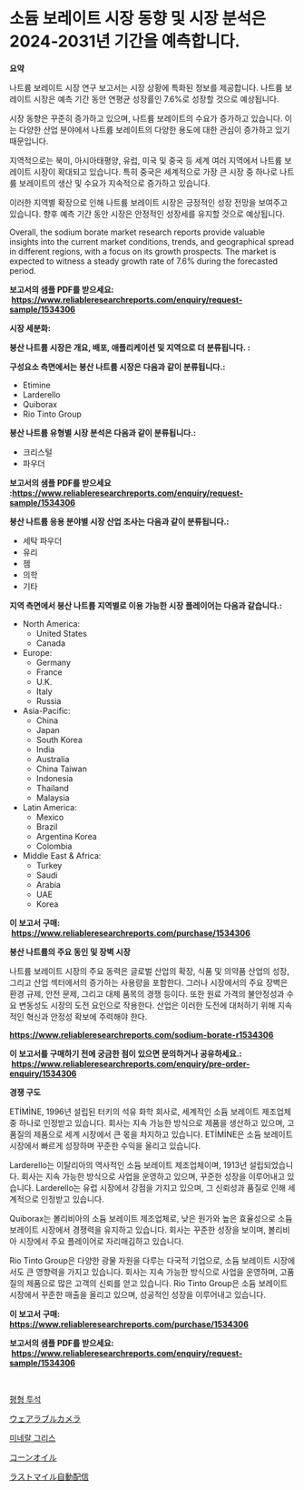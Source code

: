 <p><h1>소듐 보레이트 시장 동향 및 시장 분석은 2024-2031년 기간을 예측합니다.</h1></p><p><strong>요약</strong></p>
<p><p>나트륨 보레이트 시장 연구 보고서는 시장 상황에 특화된 정보를 제공합니다. 나트륨 보레이트 시장은 예측 기간 동안 연평균 성장률인 7.6%로 성장할 것으로 예상됩니다.</p><p>시장 동향은 꾸준히 증가하고 있으며, 나트륨 보레이트의 수요가 증가하고 있습니다. 이는 다양한 산업 분야에서 나트륨 보레이트의 다양한 용도에 대한 관심이 증가하고 있기 때문입니다.</p><p>지역적으로는 북미, 아시아태평양, 유럽, 미국 및 중국 등 세계 여러 지역에서 나트륨 보레이트 시장이 확대되고 있습니다. 특히 중국은 세계적으로 가장 큰 시장 중 하나로 나트륨 보레이트의 생산 및 수요가 지속적으로 증가하고 있습니다.</p><p>이러한 지역별 확장으로 인해 나트륨 보레이트 시장은 긍정적인 성장 전망을 보여주고 있습니다. 향후 예측 기간 동안 시장은 안정적인 성장세를 유지할 것으로 예상됩니다.</p><p>Overall, the sodium borate market research reports provide valuable insights into the current market conditions, trends, and geographical spread in different regions, with a focus on its growth prospects. The market is expected to witness a steady growth rate of 7.6% during the forecasted period.</p></p>
<p><strong>보고서의 샘플 PDF를 받으세요: &nbsp;<a href="https://www.reliableresearchreports.com/enquiry/request-sample/1534306">https://www.reliableresearchreports.com/enquiry/request-sample/1534306</a></strong></p>
<p><strong>시장 세분화:</strong></p>
<p><strong> 붕산 나트륨 시장은 개요, 배포, 애플리케이션 및 지역으로 더 분류됩니다. :</strong></p>
<p><strong>구성요소 측면에서는 붕산 나트륨 시장은 다음과 같이 분류됩니다.:</strong></p>
<p><ul><li>Etimine</li><li>Larderello</li><li>Quiborax</li><li>Rio Tinto Group</li></ul></p>
<p><strong> 붕산 나트륨 유형별 시장 분석은 다음과 같이 분류됩니다.:</strong></p>
<p><ul><li>크리스털</li><li>파우더</li></ul></p>
<p><strong>보고서의 샘플 PDF를 받으세요 :<a href="https://www.reliableresearchreports.com/enquiry/request-sample/1534306">https://www.reliableresearchreports.com/enquiry/request-sample/1534306</a></strong></p>
<p><strong> 붕산 나트륨 응용 분야별 시장 산업 조사는 다음과 같이 분류됩니다.:</strong></p>
<p><ul><li>세탁 파우더</li><li>유리</li><li>젬</li><li>의학</li><li>기타</li></ul></p>
<p><strong>지역 측면에서 붕산 나트륨 지역별로 이용 가능한 시장 플레이어는 다음과 같습니다.:</strong></p>
<p><ul>
    <li>
        North America:
        <ul>
            <li>United States</li>
            <li>Canada</li>
        </ul>
    </li>
    <li>
        Europe:
        <ul>
            <li>Germany</li>
            <li>France</li>
            <li>U.K.</li>
            <li>Italy</li>
            <li>Russia</li>
        </ul>
    </li>
    <li>
        Asia-Pacific:
        <ul>
            <li>China</li>
            <li>Japan</li>
            <li>South Korea</li>
            <li>India</li>
            <li>Australia</li>
            <li>China Taiwan</li>
            <li>Indonesia</li>
            <li>Thailand</li>
            <li>Malaysia</li>
        </ul>
    </li>
    <li>
        Latin America:
        <ul>
            <li>Mexico</li>
            <li>Brazil</li>
            <li>Argentina Korea</li>
            <li>Colombia</li>
        </ul>
    </li>
    <li>
        Middle East & Africa:
        <ul>
            <li>Turkey</li>
            <li>Saudi</li>
            <li>Arabia</li>
            <li>UAE</li>
            <li>Korea</li>
        </ul>
    </li>
    </ul></p>
<p><strong>이 보고서 구매: &nbsp;<a href="https://www.reliableresearchreports.com/purchase/1534306">https://www.reliableresearchreports.com/purchase/1534306</a></strong></p>
<p><strong>붕산 나트륨의 주요 동인 및 장벽 시장</strong></p>
<p><p>나트륨 보레이트 시장의 주요 동력은 글로벌 산업의 확장, 식품 및 의약품 산업의 성장, 그리고 산업 섹터에서의 증가하는 사용량을 포함한다. 그러나 시장에서의 주요 장벽은 환경 규제, 안전 문제, 그리고 대체 품목의 경쟁 등이다. 또한 원료 가격의 불안정성과 수요 변동성도 시장의 도전 요인으로 작용한다. 산업은 이러한 도전에 대처하기 위해 지속적인 혁신과 안정성 확보에 주력해야 한다.</p></p>
<p><strong><a href="https://www.reliableresearchreports.com/sodium-borate-r1534306">https://www.reliableresearchreports.com/sodium-borate-r1534306</a></strong></p>
<p><strong>이 보고서를 구매하기 전에 궁금한 점이 있으면 문의하거나 공유하세요.: &nbsp;<a href="https://www.reliableresearchreports.com/enquiry/pre-order-enquiry/1534306">https://www.reliableresearchreports.com/enquiry/pre-order-enquiry/1534306</a></strong></p>
<p><strong>경쟁 구도</strong></p>
<p><p>ETİMİNE, 1996년 설립된 터키의 석유 화학 회사로, 세계적인 소듐 보레이트 제조업체 중 하나로 인정받고 있습니다. 회사는 지속 가능한 방식으로 제품을 생산하고 있으며, 고품질의 제품으로 세계 시장에서 큰 몫을 차지하고 있습니다. ETİMİNE은 소듐 보레이트 시장에서 빠르게 성장하며 꾸준한 수익을 올리고 있습니다.</p><p>Larderello는 이탈리아의 역사적인 소듐 보레이트 제조업체이며, 1913년 설립되었습니다. 회사는 지속 가능한 방식으로 사업을 운영하고 있으며, 꾸준한 성장을 이루어내고 있습니다. Larderello는 유럽 시장에서 강점을 가지고 있으며, 그 신뢰성과 품질로 인해 세계적으로 인정받고 있습니다.</p><p>Quiborax는 볼리비아의 소듐 보레이트 제조업체로, 낮은 원가와 높은 효율성으로 소듐 보레이트 시장에서 경쟁력을 유지하고 있습니다. 회사는 꾸준한 성장을 보이며, 볼리비아 시장에서 주요 플레이어로 자리매김하고 있습니다.</p><p>Rio Tinto Group은 다양한 광물 자원을 다루는 다국적 기업으로, 소듐 보레이트 시장에서도 큰 영향력을 가지고 있습니다. 회사는 지속 가능한 방식으로 사업을 운영하며, 고품질의 제품으로 많은 고객의 신뢰를 얻고 있습니다. Rio Tinto Group은 소듐 보레이트 시장에서 꾸준한 매출을 올리고 있으며, 성공적인 성장을 이루어내고 있습니다.</p></p>
<p><strong>이 보고서 구매: &nbsp; <a href="https://www.reliableresearchreports.com/purchase/1534306">https://www.reliableresearchreports.com/purchase/1534306</a></strong></p>
<p><strong>보고서의 샘플 PDF를 받으세요: &nbsp;<a href="https://www.reliableresearchreports.com/enquiry/request-sample/1534306">https://www.reliableresearchreports.com/enquiry/request-sample/1534306</a></strong><strong></strong></p>
<p>&nbsp;</p>
<p><p><a href="https://medium.com/@danieldobroiu20221/%ED%8F%89%ED%98%95-%ED%8F%89%ED%98%95-%EC%8B%A4%ED%97%98-%EC%8B%9C%EC%9E%A5-%EA%B7%9C%EB%AA%A8-cagr-%ED%8A%B8%EB%A0%8C%EB%93%9C-2024-2030-fdd4af0af99a">평형 투석</a></p><p><a href="https://medium.com/@elmoray21/%E3%82%A6%E3%82%A7%E3%82%A2%E3%83%A9%E3%83%96%E3%83%AB%E3%82%AB%E3%83%A1%E3%83%A9%E5%B8%82%E5%A0%B4%E3%81%AF%E5%B8%82%E5%A0%B4%E3%82%B7%E3%82%A7%E3%82%A2-%E5%B8%82%E5%A0%B4%E3%83%88%E3%83%AC%E3%83%B3%E3%83%89-%E5%B8%82%E5%A0%B4%E6%88%90%E9%95%B7%E3%81%AB%E9%96%A2%E3%81%99%E3%82%8B%E6%83%85%E5%A0%B1%E3%82%92%E6%8F%90%E4%BE%9B%E3%81%97%E3%81%BE%E3%81%99-d28dad0e05c0">ウェアラブルカメラ</a></p><p><a href="https://medium.com/@deborahward03/%EB%AF%B8%EB%84%A4%EB%9E%84-%EA%B7%B8%EB%A6%AC%EC%8A%A4-%EC%8B%9C%EC%9E%A5%EC%9D%80-%EC%8B%9C%EC%9E%A5-%EC%A0%90%EC%9C%A0%EC%9C%A8-%EA%B7%9C%EB%AA%A8-%EB%B0%8F-2031%EB%85%84%EA%B9%8C%EC%A7%80%EC%9D%98-%EC%98%88%EC%83%81-%EC%98%88%EC%B8%A1%EC%97%90-%EC%A4%91%EC%A0%90%EC%9D%84-%EB%91%90%EA%B3%A0-%EC%9E%88%EC%8A%B5%EB%8B%88%EB%8B%A4-ac57f851408e">미네랄 그리스</a></p><p><a href="https://github.com/Sophiaard2003/Market-Research-Report-List-1/blob/main/153290219555.md">コーンオイル</a></p><p><a href="https://medium.com/@kyaorris56456/%E6%9C%80%E7%B5%82%E9%85%8D%E9%81%94%E8%87%AA%E5%BE%8B%E5%9E%8B%E5%B8%82%E5%A0%B4%E3%81%AE%E3%82%B7%E3%82%A7%E3%82%A2%E9%80%B2%E5%8C%96%E3%81%A8%E5%B8%82%E5%A0%B4%E6%88%90%E9%95%B7%E3%83%88%E3%83%AC%E3%83%B3%E3%83%892024%E5%B9%B4-2031%E5%B9%B4-94b2951e7e48">ラストマイル自動配信</a></p></p>